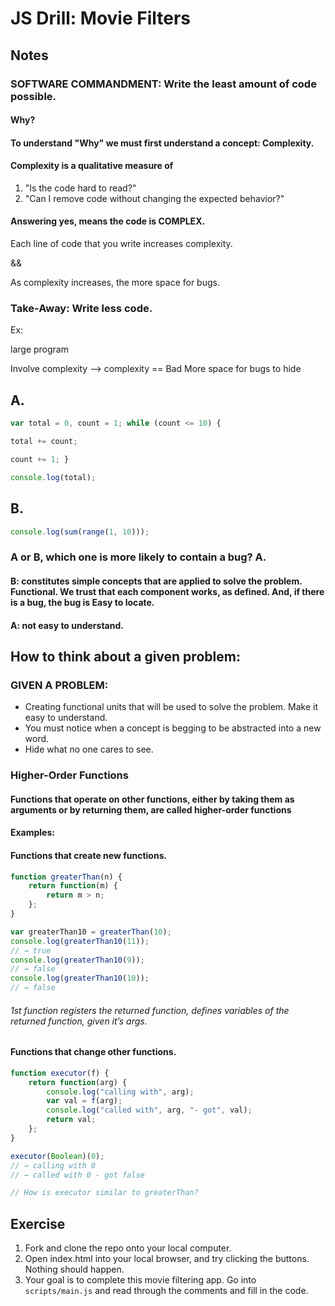 # JS Drill: Movie Filters

## Notes
### SOFTWARE COMMANDMENT: Write the least amount of code possible. 
#### Why?

#### To understand "Why" we must first understand a concept: Complexity.

#### Complexity is a qualitative measure of 
1. "Is the code hard to read?"
2. "Can I remove code without changing the expected behavior?"

#### Answering yes, means the code is COMPLEX.

Each line of code that you write increases complexity. 

&&

As complexity increases, the more space for bugs.

### Take-Away: Write less code.

Ex:

large program

Involve complexity —> complexity == Bad
More space for bugs to hide


## A.

```javascript
var total = 0, count = 1; while (count <= 10) {

total += count;

count += 1; }

console.log(total);
```

## B.

```javascript
console.log(sum(range(1, 10)));
```


### A or B, which one is more likely to contain a bug? A.

#### B: constitutes simple concepts that are applied to solve the problem. Functional. We trust that each component works, as defined. And, if there is a bug, the bug is Easy to locate. 

#### A: not easy to understand.

## How to think about a given problem:

### GIVEN A PROBLEM:

- Creating functional units that will be used to solve the problem. Make it easy to understand.
- You must notice when a concept is begging to be abstracted into a new word.
- Hide what no one cares to see. 

### Higher-Order Functions 

#### Functions that operate on other functions, either by taking them as arguments or by returning them, are called higher-order functions

#### Examples:

#### Functions that create new functions.

```javascript
function greaterThan(n) {
    return function(m) { 
        return m > n; 
    };
}

var greaterThan10 = greaterThan(10);
console.log(greaterThan10(11));
// → true
console.log(greaterThan10(9));
// → false
console.log(greaterThan10(10));
// → false
```

###### 1st function registers the returned function, defines variables of the returned function, given it’s args.


#### Functions that change other functions.

```javascript
function executor(f) { 
    return function(arg) {
        console.log("calling with", arg);
        var val = f(arg);
        console.log("called with", arg, "- got", val); 
        return val;
    }; 
}

executor(Boolean)(0);
// → calling with 0
// → called with 0 - got false

// How is executor similar to greaterThan? 

```

## Exercise

1. Fork and clone the repo onto your local computer.
2. Open index.html into your local browser, and try clicking the buttons. Nothing should happen.
3. Your goal is to complete this movie filtering app. Go into `scripts/main.js` and read through the comments and fill in the code.

